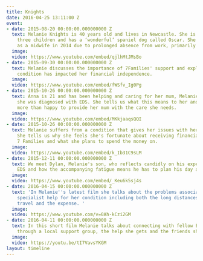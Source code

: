 ```yaml
---
title: Knights
date: 2016-04-25 13:11:00 Z
event:
- date: 2015-08-20 00:00:00.000000000 Z
  text: Melanie Knights is 40 years old and lives in Newcastle. She is married with
    three children and has a ‘wonderful’ spaniel dog called Oscar. She lost her job
    as a midwife in 2014 due to prolonged absence from work, primarily caused by arthritis.
  image: 
  video: https://www.youtube.com/embed/qjlhMtJMsBo
- date: 2015-09-30 00:00:00.000000000 Z
  text: Melanie discusses the importance of 7Families' support and explain how her
    condition has impacted her financial independence.
  image: 
  video: https://www.youtube.com/embed/fWSfv_Ig0Pg
- date: 2015-10-26 00:00:00.000000000 Z
  text: Anna is 21 and has been helping and caring for her mum, Melanie, ever since
    she was diagnosed with EDS. She tells us what this means to her and why she's
    more than happy to provide her mum with the care she needs.
  image: 
  video: https://www.youtube.com/embed/MKkjaaqsQQI
- date: 2015-10-26 00:00:00.000000000 Z
  text: Melanie suffers from a condition that gives her issues with her mobility.
    She tells us why she feels she's fortunate about receiving financial support from
    7 Families and what she plans to spend the money on.
  image: 
  video: https://www.youtube.com/embed/k_Ib31C9sLM
- date: 2015-12-11 00:00:00.000000000 Z
  text: We meet Dylan, Melanie's son, who reflects candidly on his experience with
    EDS and how the accompanying fatigue means he has to plan his day accordingly.
  image: 
  video: https://www.youtube.com/embed/_Keu6k5sj4s
- date: 2016-04-15 00:00:00.000000000 Z
  text: 'In Melanie''s latest film she talks about the problems associated with getting
    specialist help for her condition including both the long distances she had to
    travel and the expense. '
  image: 
  video: https://www.youtube.com/v=0Ah-kCzi2GM
- date: 2016-04-11 00:00:00.000000000 Z
  text: In this short film Melanie talks about connecting with fellow EDS patients
    through a local support group, the help she gets and the friends she has made.
  image: 
  video: https://youtu.be/tI7VavsYKGM
layout: timeline
---
```


